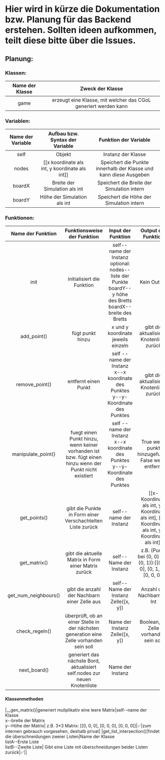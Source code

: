 # Hier wird in kürze die Dokumentation bzw. Planung für das Backend erstehen. Sollten ideen aufkommen, teilt diese bitte über die Issues.
## Planung:
### Klassen:
|Name der Klasse|Zweck der Klasse|
|:-------------:|:--------------:|
|game|erzeugt eine Klasse, mit welcher das CGoL generiert werden kann|
### Variablen:
|Name der Variable|Aufbau bzw. Syntax der Variable|Funktion der Variable|
|:---------------:|:-----------------------------:|:-------------------:|
|self|Objekt|Instanz der Klasse|
|nodes|[[x koordinate als int, y koordinate als int]]|Speichert die Punkte innerhalb der Klasse und kann diese Ausgeben|
|boardX|Breite der Simulation als int|Speichert die Breite der Simulation intern|
|boardY|Höhe der Simulation als int|Speichert die Höhe der Simulation intern|
### Funktionen:
|Name der Funktion|Funktionsweise der Funktion|Input der Funktion|Output der Funktion|implementiert|weiteres|
|:---------------:|:-------------------------:|:----------------:|:-----------------:|:-----------:|:------:|
|init|initialisiert die Funktion |self--name der Instanz<br />optional:<br />nodes--liste der Punkte<br />boardY--y höhe des Bretts<br />boardX--breite des Bretts|Kein Output|:white_check_mark:|
|add_point()| fügt punkt hinzu| x und y koordinate jeweils einzeln|gibt die aktualisierte Knotenliste zurück|:white_check_mark:|
|remove_point()|entfernt einen Punkt| self --name der Instanz<br /> x--x koordinate des Punktes<br />y--y-Koordinate des Punktes|gibt die aktualisierte Knotenliste zurück|:white_check_mark:|
|manipulate_point()|fuegt einen Punkt hinzu, wenn keiner vorhanden ist bzw. fügt einen hinzu wenn der Punkt nicht existiert|self --name der Instanz<br /> x--x koordinate des Punktes<br />y--y-Koordinate des Punktes|True wenn punkt hinzugefuugt, False wenn entfernt|:white_check_mark:|
|get_points()|gibt die Punkte in Form einer Verschachtelten Liste zurück| self--name der Instanz|[[x-Koordinate als int, y-Koordinate als int], [x-Koordinate als int, y-Koordinate als int]]|:white_check_mark:|
|get_matrix()|gibt die aktuelle Matrix in Form einer Matrix zurück|self--Name der Instanz<br />|z.B. (Punkt bei (0, 0) und (0, 1)):[[0, 1, 0], [0, 1, 0], [0, 0, 0]]|:white_check_mark:|
|get_num_neighbours()|gibt die anzahl der Nachbarn einer Zelle aus|self--Name der Instanz<br />Zelle([x, y])|Anzahl der Nachbarn als Int|:white_check_mark:|nutzt get_list_intersection()|
|check_regeln()|überprüft, ob an einer Stelle in der nächsten generation eine Zelle vorhanden sein soll|Name der Instanz<br />Zelle([x, y])|Boolean, ob Zelle vorhanden sein soll|:white_check_mark:|nutzt get_num_neighbours()|
|next_board()|generiert das nächste Bord, aktualisiert self.nodes zur neuen Knotenliste|Name der Instanz|
#### Klassenmethoden
|__gen_matrix()|generiert muliplikativ eine leere Matrix|self--name der Klasse<br />x--breite der Matrix<br />y--Höhe der Matrix| z.B. 3*3 Matrix: [[0, 0, 0], [0, 0, 0], [0, 0, 0]]|:white_check_mark:|zum internen gebrauch vorgesehen, deshalb privat|
|get_list_intersection()|findet die überschneidungen zweier Listen|Name der Klasse<br />listA--Erste Liste<br />listB--Zweite Liste| Gibt eine Liste mit überschneidungen beider Listen zurück|:white_check_mark:||
